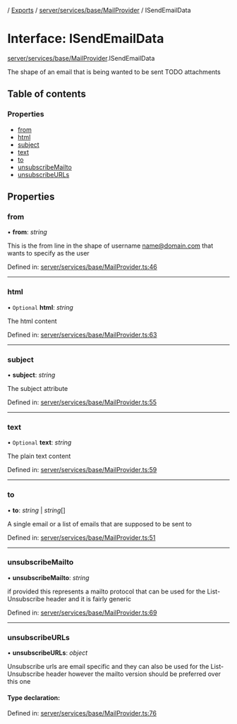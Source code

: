 [](../README.md) / [Exports](../modules.md) / [server/services/base/MailProvider](../modules/server_services_base_mailprovider.md) / ISendEmailData

# Interface: ISendEmailData

[server/services/base/MailProvider](../modules/server_services_base_mailprovider.md).ISendEmailData

The shape of an email that is being wanted to be sent
TODO attachments

## Table of contents

### Properties

- [from](server_services_base_mailprovider.isendemaildata.md#from)
- [html](server_services_base_mailprovider.isendemaildata.md#html)
- [subject](server_services_base_mailprovider.isendemaildata.md#subject)
- [text](server_services_base_mailprovider.isendemaildata.md#text)
- [to](server_services_base_mailprovider.isendemaildata.md#to)
- [unsubscribeMailto](server_services_base_mailprovider.isendemaildata.md#unsubscribemailto)
- [unsubscribeURLs](server_services_base_mailprovider.isendemaildata.md#unsubscribeurls)

## Properties

### from

• **from**: *string*

This is the from line in the shape of
username <name@domain.com> that wants to specify
as the user

Defined in: [server/services/base/MailProvider.ts:46](https://github.com/onzag/itemize/blob/0e9b128c/server/services/base/MailProvider.ts#L46)

___

### html

• `Optional` **html**: *string*

The html content

Defined in: [server/services/base/MailProvider.ts:63](https://github.com/onzag/itemize/blob/0e9b128c/server/services/base/MailProvider.ts#L63)

___

### subject

• **subject**: *string*

The subject attribute

Defined in: [server/services/base/MailProvider.ts:55](https://github.com/onzag/itemize/blob/0e9b128c/server/services/base/MailProvider.ts#L55)

___

### text

• `Optional` **text**: *string*

The plain text content

Defined in: [server/services/base/MailProvider.ts:59](https://github.com/onzag/itemize/blob/0e9b128c/server/services/base/MailProvider.ts#L59)

___

### to

• **to**: *string* \| *string*[]

A single email or a list of emails that are supposed
to be sent to

Defined in: [server/services/base/MailProvider.ts:51](https://github.com/onzag/itemize/blob/0e9b128c/server/services/base/MailProvider.ts#L51)

___

### unsubscribeMailto

• **unsubscribeMailto**: *string*

if provided this represents a mailto protocol
that can be used for the List-Unsubscribe header
and it is fairly generic

Defined in: [server/services/base/MailProvider.ts:69](https://github.com/onzag/itemize/blob/0e9b128c/server/services/base/MailProvider.ts#L69)

___

### unsubscribeURLs

• **unsubscribeURLs**: *object*

Unsubscribe urls are email specific and they can
also be used for the List-Unsubscribe header
however the mailto version should be preferred
over this one

#### Type declaration:

Defined in: [server/services/base/MailProvider.ts:76](https://github.com/onzag/itemize/blob/0e9b128c/server/services/base/MailProvider.ts#L76)

